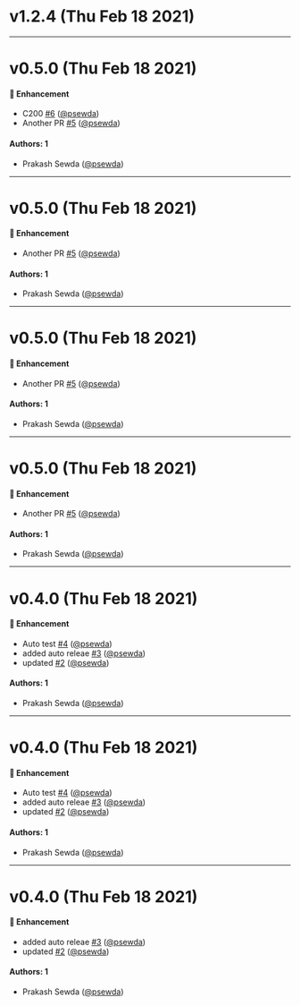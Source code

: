 # v1.2.4 (Thu Feb 18 2021)



---

# v0.5.0 (Thu Feb 18 2021)

#### 🚀 Enhancement

- C200 [#6](https://github.com/psewda/test-auto-release/pull/6) ([@psewda](https://github.com/psewda))
- Another PR [#5](https://github.com/psewda/test-auto-release/pull/5) ([@psewda](https://github.com/psewda))

#### Authors: 1

- Prakash Sewda ([@psewda](https://github.com/psewda))

---

# v0.5.0 (Thu Feb 18 2021)

#### 🚀 Enhancement

- Another PR [#5](https://github.com/psewda/test-auto-release/pull/5) ([@psewda](https://github.com/psewda))

#### Authors: 1

- Prakash Sewda ([@psewda](https://github.com/psewda))

---

# v0.5.0 (Thu Feb 18 2021)

#### 🚀 Enhancement

- Another PR [#5](https://github.com/psewda/test-auto-release/pull/5) ([@psewda](https://github.com/psewda))

#### Authors: 1

- Prakash Sewda ([@psewda](https://github.com/psewda))

---

# v0.5.0 (Thu Feb 18 2021)

#### 🚀 Enhancement

- Another PR [#5](https://github.com/psewda/test-auto-release/pull/5) ([@psewda](https://github.com/psewda))

#### Authors: 1

- Prakash Sewda ([@psewda](https://github.com/psewda))

---

# v0.4.0 (Thu Feb 18 2021)

#### 🚀 Enhancement

- Auto test [#4](https://github.com/psewda/test-auto-release/pull/4) ([@psewda](https://github.com/psewda))
- added auto releae [#3](https://github.com/psewda/test-auto-release/pull/3) ([@psewda](https://github.com/psewda))
- updated [#2](https://github.com/psewda/test-auto-release/pull/2) ([@psewda](https://github.com/psewda))

#### Authors: 1

- Prakash Sewda ([@psewda](https://github.com/psewda))

---

# v0.4.0 (Thu Feb 18 2021)

#### 🚀 Enhancement

- Auto test [#4](https://github.com/psewda/test-auto-release/pull/4) ([@psewda](https://github.com/psewda))
- added auto releae [#3](https://github.com/psewda/test-auto-release/pull/3) ([@psewda](https://github.com/psewda))
- updated [#2](https://github.com/psewda/test-auto-release/pull/2) ([@psewda](https://github.com/psewda))

#### Authors: 1

- Prakash Sewda ([@psewda](https://github.com/psewda))

---

# v0.4.0 (Thu Feb 18 2021)

#### 🚀 Enhancement

- added auto releae [#3](https://github.com/psewda/test-auto-release/pull/3) ([@psewda](https://github.com/psewda))
- updated [#2](https://github.com/psewda/test-auto-release/pull/2) ([@psewda](https://github.com/psewda))

#### Authors: 1

- Prakash Sewda ([@psewda](https://github.com/psewda))
